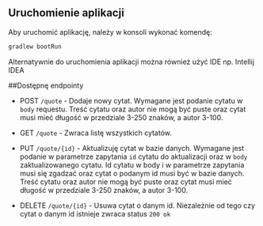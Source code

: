 ## Uruchomienie aplikacji

Aby uruchomić aplikację, należy w konsoli wykonać komendę:
```bash
gradlew bootRun
```
Alternatywnie do uruchomienia aplikacji można również użyć IDE np. Intellij IDEA

##Dostępnę endpointy

* POST `/quote` - Dodaje nowy cytat. Wymagane jest podanie cytatu w `body` requestu. Treść cytatu oraz autor nie mogą być puste oraz cytat musi mieć długość w przedziale 3-250 znaków, a autor 3-100.

* GET `/quote` - Zwraca listę wszystkich cytatów.

* PUT `/quote/{id}` - Aktualizuję cytat w bazie danych. Wymagane jest podanie w parametrze zapytania `id` cytatu do aktualizacji oraz w `body` zaktualizowanego cytatu. Id cytatu w body i w parametrze zapytania musi się zgadzać oraz cytat o podanym id musi być w bazie danych. Treść cytatu oraz autor nie mogą być puste oraz cytat musi mieć długość w przedziale 3-250 znaków, a autor 3-100. 

* DELETE `/quote/{id}` - Usuwa cytat o danym id. Niezależnie od tego czy cytat o danym id istnieje zwraca status `200 ok`

